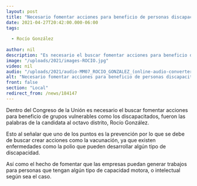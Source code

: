 ```yaml
---
layout: post
title: "Necesario fomentar acciones para beneficio de personas discapacitadas -  González"
date: 2021-04-27T20:42:00.000-06:00
tags:
  
  - Rocío González
  
author: nil
description: "Es necesario el buscar fomentar acciones para beneficio de grupos vulnerables."
image: "/uploads/2021/images-ROCIO.jpg"
video: nil
audio: "/uploads/2021/audio-MM07_ROCIO_GONZALEZ_(online-audio-converter.com).mp3"
alt: "Necesario fomentar acciones para beneficio de personas discapacitadas -  González"
front: false
section: "Local"
redirect_from: /news/184147
---
```


Dentro del Congreso de la Unión es necesario el buscar fomentar acciones para beneficio de grupos vulnerables como los discapacitados, fueron las palabras de la candidata al octavo distrito, Rocío González.

Esto al señalar que uno de los puntos es la prevención por lo que se debe de buscar crear acciones como la vacunación, ya que existen enfermedades como la polio que pueden desarrollar algún tipo de discapacidad.

Así como el hecho de fomentar que las empresas puedan generar trabajos para personas que tengan algún tipo de capacidad motora, o intelectual según sea el caso. 
